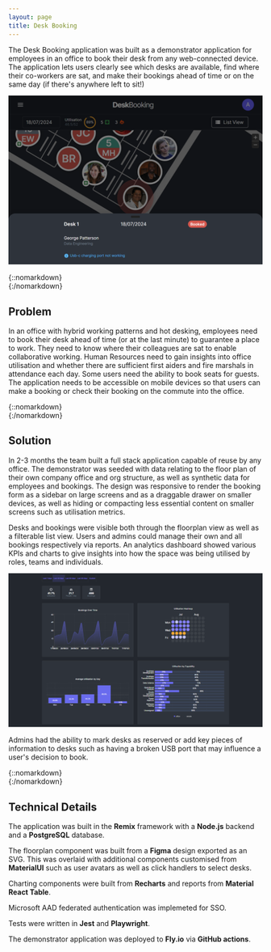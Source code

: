 ```yaml
---
layout: page
title: Desk Booking
---
```


The Desk Booking application was built as a demonstrator application for employees in an office to book their desk from any web-connected device. The application lets users clearly see which desks are available, find where their co-workers are sat, and make their bookings ahead of time or on the same day (if there's anywhere left to sit!)

![Floorplan](/projects/desk-booking/booked.png)

{::nomarkdown}
<br />
{:/nomarkdown}

## Problem

In an office with hybrid working patterns and hot desking, employees need to book their desk ahead of time (or at the last minute) to guarantee a place to work. They need to know where their colleagues are sat to enable collaborative working. Human Resources need to gain insights into office utilisation and whether there are sufficient first aiders and fire marshals in attendance each day. Some users need the ability to book seats for guests. The application needs to be accessible on mobile devices so that users can make a booking or check their booking on the commute into the office.

{::nomarkdown}
<br />
{:/nomarkdown}

## Solution

In 2-3 months the team built a full stack application capable of reuse by any office. The demonstrator was seeded with data relating to the floor plan of their own company office and org structure, as well as synthetic data for employees and bookings. The design was responsive to render the booking form as a sidebar on large screens and as a draggable drawer on smaller devices, as well as hiding or compacting less essential content on smaller screens such as utilisation metrics.

Desks and bookings were visible both through the floorplan view as well as a filterable list view. Users and admins could manage their own and all bookings respectively via reports. An analytics dashboard showed various KPIs and charts to give insights into how the space was being utilised by roles, teams and individuals.

![Floorplan](/projects/desk-booking/dashboard.png)

Admins had the ability to mark desks as reserved or add key pieces of information to desks such as having a broken USB port that may influence a user's decision to book.

{::nomarkdown}
<br />
{:/nomarkdown}

## Technical Details

The application was built in the **Remix** framework with a **Node.js** backend and a **PostgreSQL** database.

The floorplan component was built from a **Figma** design exported as an SVG. This was overlaid with additional components customised from **MaterialUI** such as user avatars as well as click handlers to select desks.

Charting components were built from **Recharts** and reports from **Material React Table**.

Microsoft AAD federated authentication was implemeted for SSO.

Tests were written in **Jest** and **Playwright**.

The demonstrator application was deployed to **Fly.io** via **GitHub actions**.
